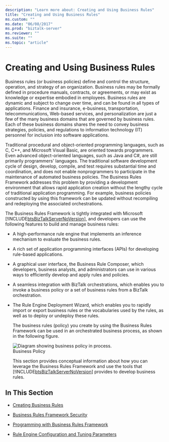 ```yaml
---
description: "Learn more about: Creating and Using Business Rules"
title: "Creating and Using Business Rules"
ms.custom: ""
ms.date: "06/08/2017"
ms.prod: "biztalk-server"
ms.reviewer: ""
ms.suite: ""
ms.topic: "article"
---
```

# Creating and Using Business Rules
Business rules (or business policies) define and control the structure, operation, and strategy of an organization. Business rules may be formally defined in procedure manuals, contracts, or agreements, or may exist as knowledge or expertise embodied in employees. Business rules are dynamic and subject to change over time, and can be found in all types of applications. Finance and insurance, e-business, transportation, telecommunications, Web-based services, and personalization are just a few of the many business domains that are governed by business rules. Each of these business domains shares the need to convey business strategies, policies, and regulations to information technology (IT) personnel for inclusion into software applications.  
  
 Traditional procedural and object-oriented programming languages, such as C, C++, and Microsoft Visual Basic, are oriented towards programmers. Even advanced object-oriented languages, such as Java and C#, are still primarily programmers' languages. The traditional software development cycle of design, develop, compile, and test requires substantial time and coordination, and does not enable nonprogrammers to participate in the maintenance of automated business policies. The Business Rules Framework addresses this problem by providing a development environment that allows rapid application creation without the lengthy cycle of traditional application programming. For example, business policies constructed by using this framework can be updated without recompiling and redeploying the associated orchestrations.  
  
 The Business Rules Framework is tightly integrated with Microsoft [!INCLUDE[btsBizTalkServerNoVersion](../includes/btsbiztalkservernoversion-md.md)], and developers can use the following features to build and manage business rules:  
  
- A high-performance rule engine that implements an inference mechanism to evaluate the business rules.  
  
- A rich set of application programming interfaces (APIs) for developing rule-based applications.  
  
- A graphical user interface, the Business Rule Composer, which developers, business analysts, and administrators can use in various ways to efficiently develop and apply rules and policies.  
  
- A seamless integration with BizTalk orchestrations, which enables you to invoke a business policy or a set of business rules from a BizTalk orchestration.  
  
- The Rule Engine Deployment Wizard, which enables you to rapidly import or export business rules or the vocabularies used by the rules, as well as to deploy or undeploy these rules.  
  
  The business rules (policy) you create by using the Business Rules Framework can be used in an orchestrated business process, as shown in the following figure.  
  
  ![Diagram showing business policy in process.](../core/media/ebiz-dev-busprcsi.gif "ebiz_dev_busprcsi")  
  Business Policy  
  
  This section provides conceptual information about how you can leverage the Business Rules Framework and use the tools that [!INCLUDE[btsBizTalkServerNoVersion](../includes/btsbiztalkservernoversion-md.md)] provides to develop business rules.  
  
## In This Section  
  
-   [Creating Business Rules](../core/creating-business-rules-using-the-business-rule-composer.md)  
  
-   [Business Rules Framework Security](../core/business-rules-framework-security.md)  
  
-   [Programming with Business Rules Framework](../core/programming-with-business-rules-framework.md)  
  
-   [Rule Engine Configuration and Tuning Parameters](../core/rule-engine-configuration-and-tuning-parameters.md)
